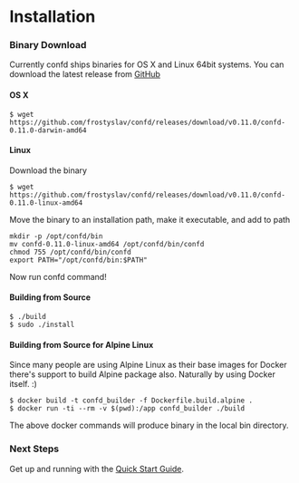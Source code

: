 # Installation

### Binary Download

Currently confd ships binaries for OS X and Linux 64bit systems. You can download the latest release from [GitHub](https://github.com/frostyslav/confd/releases)

#### OS X

```
$ wget https://github.com/frostyslav/confd/releases/download/v0.11.0/confd-0.11.0-darwin-amd64
```

#### Linux

Download the binary
```
$ wget https://github.com/frostyslav/confd/releases/download/v0.11.0/confd-0.11.0-linux-amd64
```
Move the binary to an installation path, make it executable, and add to path
```
mkdir -p /opt/confd/bin
mv confd-0.11.0-linux-amd64 /opt/confd/bin/confd
chmod 755 /opt/confd/bin/confd 
export PATH="/opt/confd/bin:$PATH"
```
Now run confd command!

#### Building from Source

```
$ ./build
$ sudo ./install
```

#### Building from Source for Alpine Linux

Since many people are using Alpine Linux as their base images for Docker there's support to build Alpine package also. Naturally by using Docker itself. :)

```
$ docker build -t confd_builder -f Dockerfile.build.alpine .
$ docker run -ti --rm -v $(pwd):/app confd_builder ./build
```
The above docker commands will produce binary in the local bin directory.

### Next Steps

Get up and running with the [Quick Start Guide](quick-start-guide.md).
